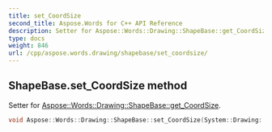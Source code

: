 ```yaml
---
title: set_CoordSize
second_title: Aspose.Words for C++ API Reference
description: Setter for Aspose::Words::Drawing::ShapeBase::get_CoordSize. 
type: docs
weight: 846
url: /cpp/aspose.words.drawing/shapebase/set_coordsize/
---
```

## ShapeBase.set_CoordSize method


Setter for [Aspose::Words::Drawing::ShapeBase::get_CoordSize](../get_coordsize/).

```cpp
void Aspose::Words::Drawing::ShapeBase::set_CoordSize(System::Drawing::Size value)
```

